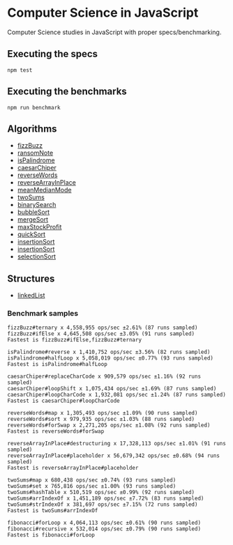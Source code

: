 # Computer Science in JavaScript
Computer Science studies in JavaScript with proper specs/benchmarking.

## Executing the specs
`npm test`

## Executing the benchmarks
`npm run benchmark`

## Algorithms
- [fizzBuzz](algorithms/fizzBuzz/)
- [ransomNote](algorithms/ransomNote/)
- [isPalindrome](algorithms/isPalindrome/)
- [caesarChiper](algorithms/caesarChiper/)
- [reverseWords](algorithms/reverseWords/)
- [reverseArrayInPlace](algorithms/reverseArrayInPlace/)
- [meanMedianMode](algorithms/meanMedianMode/)
- [twoSums](algorithms/twoSums/)
- [binarySearch](algorithms/binarySearch/)
- [bubbleSort](algorithms/bubbleSort/)
- [mergeSort](algorithms/mergeSort/)
- [maxStockProfit](algorithms/maxStockProfit/)
- [quickSort](algorithms/quickSort/)
- [insertionSort](algorithms/insertionSort/)
- [insertionSort](algorithms/insertionSort/)
- [selectionSort](algorithms/selectionSort/)

## Structures
- [linkedList](structures/linkedList/)

### Benchmark samples
```
fizzBuzz#ternary x 4,558,955 ops/sec ±2.61% (87 runs sampled)
fizzBuzz#ifElse x 4,645,508 ops/sec ±3.05% (91 runs sampled)
Fastest is fizzBuzz#ifElse,fizzBuzz#ternary

isPalindrome#reverse x 1,410,752 ops/sec ±3.56% (82 runs sampled)
isPalindrome#halfLoop x 5,058,019 ops/sec ±0.77% (93 runs sampled)
Fastest is isPalindrome#halfLoop

caesarChiper#replaceCharCode x 909,579 ops/sec ±1.16% (92 runs sampled)
caesarChiper#loopShift x 1,075,434 ops/sec ±1.69% (87 runs sampled)
caesarChiper#loopCharCode x 1,932,081 ops/sec ±1.24% (87 runs sampled)
Fastest is caesarChiper#loopCharCode

reverseWords#map x 1,305,493 ops/sec ±1.09% (90 runs sampled)
reverseWords#sort x 979,935 ops/sec ±1.03% (88 runs sampled)
reverseWords#forSwap x 2,271,205 ops/sec ±1.08% (92 runs sampled)
Fastest is reverseWords#forSwap

reverseArrayInPlace#destructuring x 17,328,113 ops/sec ±1.01% (91 runs sampled)
reverseArrayInPlace#placeholder x 56,679,342 ops/sec ±0.68% (94 runs sampled)
Fastest is reverseArrayInPlace#placeholder

twoSums#map x 680,438 ops/sec ±0.74% (93 runs sampled)
twoSums#set x 765,816 ops/sec ±1.00% (93 runs sampled)
twoSums#hashTable x 510,519 ops/sec ±0.99% (92 runs sampled)
twoSums#arrIndexOf x 1,451,189 ops/sec ±7.72% (83 runs sampled)
twoSums#strIndexOf x 381,697 ops/sec ±7.15% (72 runs sampled)
Fastest is twoSums#arrIndexOf

fibonacci#forLoop x 4,064,113 ops/sec ±0.61% (90 runs sampled)
fibonacci#recursive x 532,014 ops/sec ±0.79% (90 runs sampled)
Fastest is fibonacci#forLoop
```
